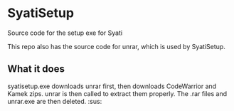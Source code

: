 # SyatiSetup
Source code for the setup exe for Syati

This repo also has the source code for unrar, which is used by SyatiSetup.

## What it does
syatisetup.exe downloads unrar first, then downloads CodeWarrior and Kamek zips. unrar is then called to extract them properly. The .rar files and unrar.exe are then deleted.
:sus:
